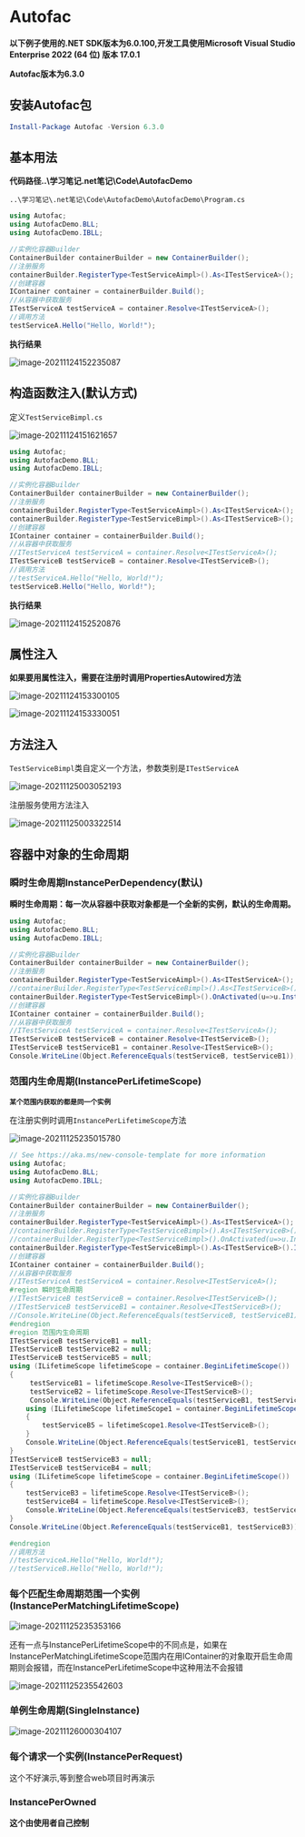 # Autofac

**以下例子使用的.NET SDK版本为6.0.100,开发工具使用Microsoft Visual Studio Enterprise 2022 (64 位) 版本 17.0.1**

**Autofac版本为6.3.0**

## 安装Autofac包

```powershell
Install-Package Autofac -Version 6.3.0
```

## 基本用法

**代码路径..\学习笔记\.net笔记\Code\AutofacDemo**



`..\学习笔记\.net笔记\Code\AutofacDemo\AutofacDemo\Program.cs`

```C#
using Autofac;
using AutofacDemo.BLL;
using AutofacDemo.IBLL;

//实例化容器Builder
ContainerBuilder containerBuilder = new ContainerBuilder();
//注册服务
containerBuilder.RegisterType<TestServiceAimpl>().As<ITestServiceA>();
//创建容器
IContainer container = containerBuilder.Build();
//从容器中获取服务
ITestServiceA testServiceA = container.Resolve<ITestServiceA>();
//调用方法
testServiceA.Hello("Hello, World!");
```

**执行结果**

![image-20211124152235087](images\image-20211124152235087.png)

## 构造函数注入(默认方式)

定义`TestServiceBimpl.cs`

![image-20211124151621657](images\image-20211124151621657.png)

```C#
using Autofac;
using AutofacDemo.BLL;
using AutofacDemo.IBLL;

//实例化容器Builder
ContainerBuilder containerBuilder = new ContainerBuilder();
//注册服务
containerBuilder.RegisterType<TestServiceAimpl>().As<ITestServiceA>();
containerBuilder.RegisterType<TestServiceBimpl>().As<ITestServiceB>();
//创建容器
IContainer container = containerBuilder.Build();
//从容器中获取服务
//ITestServiceA testServiceA = container.Resolve<ITestServiceA>();
ITestServiceB testServiceB = container.Resolve<ITestServiceB>();
//调用方法
//testServiceA.Hello("Hello, World!");
testServiceB.Hello("Hello, World!");
```

**执行结果**

![image-20211124152520876](images\image-20211124152520876.png)

## 属性注入

**如果要用属性注入，需要在注册时调用PropertiesAutowired方法**

![image-20211124153300105](images\image-20211124153300105.png)

![image-20211124153330051](images\image-20211124153330051.png)

## 方法注入

`TestServiceBimpl`类自定义一个方法，参数类别是`ITestServiceA`

![image-20211125003052193](images\image-20211125003052193.png)

注册服务使用方法注入

![image-20211125003322514](images\image-20211125003322514.png)

## 容器中对象的生命周期

### 瞬时生命周期InstancePerDependency(默认)

**瞬时生命周期：每一次从容器中获取对象都是一个全新的实例，默认的生命周期。**

```c#
using Autofac;
using AutofacDemo.BLL;
using AutofacDemo.IBLL;

//实例化容器Builder
ContainerBuilder containerBuilder = new ContainerBuilder();
//注册服务
containerBuilder.RegisterType<TestServiceAimpl>().As<ITestServiceA>();
//containerBuilder.RegisterType<TestServiceBimpl>().As<ITestServiceB>().PropertiesAutowired();//属性注入
containerBuilder.RegisterType<TestServiceBimpl>().OnActivated(u=>u.Instance.SetService(u.Context.Resolve<ITestServiceA>())).As<ITestServiceB>();//方法注入
//创建容器
IContainer container = containerBuilder.Build();
//从容器中获取服务
//ITestServiceA testServiceA = container.Resolve<ITestServiceA>();
ITestServiceB testServiceB = container.Resolve<ITestServiceB>();
ITestServiceB testServiceB1 = container.Resolve<ITestServiceB>();
Console.WriteLine(Object.ReferenceEquals(testServiceB, testServiceB1));//最后打印的是False
```

### 范围内生命周期(InstancePerLifetimeScope)

**`某个范围内获取的都是同一个实例`**

在注册实例时调用`InstancePerLifetimeScope`方法

![image-20211125235015780](images\image-20211125235015780.png)

```c#
// See https://aka.ms/new-console-template for more information
using Autofac;
using AutofacDemo.BLL;
using AutofacDemo.IBLL;

//实例化容器Builder
ContainerBuilder containerBuilder = new ContainerBuilder();
//注册服务
containerBuilder.RegisterType<TestServiceAimpl>().As<ITestServiceA>();
//containerBuilder.RegisterType<TestServiceBimpl>().As<ITestServiceB>().PropertiesAutowired();//属性注入
//containerBuilder.RegisterType<TestServiceBimpl>().OnActivated(u=>u.Instance.SetService(u.Context.Resolve<ITestServiceA>())).As<ITestServiceB>();//方法注入
containerBuilder.RegisterType<TestServiceBimpl>().As<ITestServiceB>().InstancePerLifetimeScope();
//创建容器
IContainer container = containerBuilder.Build();
//从容器中获取服务
//ITestServiceA testServiceA = container.Resolve<ITestServiceA>();
#region 瞬时生命周期
//ITestServiceB testServiceB = container.Resolve<ITestServiceB>();
//ITestServiceB testServiceB1 = container.Resolve<ITestServiceB>();
//Console.WriteLine(Object.ReferenceEquals(testServiceB, testServiceB1)); 
#endregion
#region 范围内生命周期
ITestServiceB testServiceB1 = null;
ITestServiceB testServiceB2 = null;
ITestServiceB testServiceB5 = null;
using (ILifetimeScope lifetimeScope = container.BeginLifetimeScope())
{
     testServiceB1 = lifetimeScope.Resolve<ITestServiceB>();
     testServiceB2 = lifetimeScope.Resolve<ITestServiceB>();
     Console.WriteLine(Object.ReferenceEquals(testServiceB1, testServiceB2));//打印True
    using (ILifetimeScope lifetimeScope1 = container.BeginLifetimeScope())
    {
        testServiceB5 = lifetimeScope1.Resolve<ITestServiceB>();
    }
    Console.WriteLine(Object.ReferenceEquals(testServiceB1, testServiceB5));//打印False
}
ITestServiceB testServiceB3 = null;
ITestServiceB testServiceB4 = null;
using (ILifetimeScope lifetimeScope = container.BeginLifetimeScope())
{
    testServiceB3 = lifetimeScope.Resolve<ITestServiceB>();
    testServiceB4 = lifetimeScope.Resolve<ITestServiceB>();
    Console.WriteLine(Object.ReferenceEquals(testServiceB3, testServiceB4));//打印True
}
Console.WriteLine(Object.ReferenceEquals(testServiceB1, testServiceB3));//打印False

#endregion
//调用方法
//testServiceA.Hello("Hello, World!");
//testServiceB.Hello("Hello, World!");
```

### 每个匹配生命周期范围一个实例(InstancePerMatchingLifetimeScope)

![image-20211125235353166](images\image-20211125235353166.png)

还有一点与InstancePerLifetimeScope中的不同点是，如果在InstancePerMatchingLifetimeScope范围内在用IContainer的对象取开启生命周期则会报错，而在InstancePerLifetimeScope中这种用法不会报错

![image-20211125235542603](images\image-20211125235542603.png)

### 单例生命周期(SingleInstance)

![image-20211126000304107](images\image-20211126000304107.png)

### 每个请求一个实例(InstancePerRequest)

这个不好演示,等到整合web项目时再演示

### InstancePerOwned

**这个由使用者自己控制**
